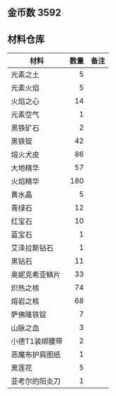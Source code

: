 ## 金币数 3592
## 材料仓库
| 材料        | 数量   |  备注  |
| --------   | -----:  | :----:  |
| 元素之土      | 5   |        |
| 元素火焰      | 5   |        |
| 火焰之心        |   14   |      |
| 元素空气        |    1   |    |
|黑铁矿石|2||
|黑铁锭|42||
|熔火犬皮|86||
|大地精华|57||
|火焰精华|180||
|黄水晶|5||
|青绿石|12||
|红宝石|10||
|蓝宝石|1||
|艾泽拉斯钻石|1||
|黑钻石|11||
|奥妮克希亚鳞片|33||
|炽热之核|74||
|熔岩之核|68||
|萨佛隆铁锭|7||
|山脉之血|3||
|小德T1装绑腰带|2||
|恶魔布护肩图纸|1||
|黑莲花|5||
|亚考尔的阳炎刀|1||
